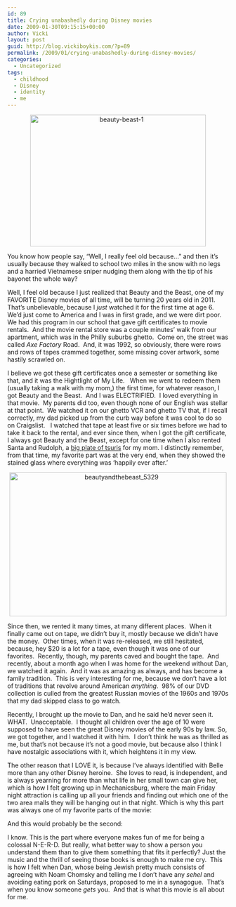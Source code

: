 ```yaml
---
id: 89
title: Crying unabashedly during Disney movies
date: 2009-01-30T09:15:15+00:00
author: Vicki
layout: post
guid: http://blog.vickiboykis.com/?p=89
permalink: /2009/01/crying-unabashedly-during-disney-movies/
categories:
  - Uncategorized
tags:
  - childhood
  - Disney
  - identity
  - me
---
```

<p style="text-align: center;">
  <a href="http://blog.vickiboykis.com/wp-content/uploads/2009/01/3-wallpapers-beauty-beast.jpg"><img class="size-full wp-image-90 aligncenter" title="beauty-beast-1" src="http://blog.vickiboykis.com/wp-content/uploads/2009/01/3-wallpapers-beauty-beast.jpg" alt="beauty-beast-1" width="400" height="300" /></a>
</p>

You know how people say, &#8220;Well, I really feel old because&#8230;&#8221; and then it&#8217;s usually because they walked to school two miles in the snow with no legs and a harried Vietnamese sniper nudging them along with the tip of his bayonet the whole way?

Well, I feel old because I just realized that Beauty and the Beast, one of my FAVORITE Disney movies of all time, will be turning 20 years old in 2011.  That&#8217;s unbelievable, because I _just_ watched it for the first time at age 6.   We&#8217;d just come to America and I was in first grade, and we were dirt poor.  We had this program in our school that gave gift certificates to movie rentals.  And the movie rental store was a couple minutes&#8217; walk from our apartment, which was in the Philly suburbs ghetto.  Come on, the street was called _Axe Factory_ Road.  And, it was 1992, so obviously, there were rows and rows of tapes crammed together, some missing cover artwork, some hastily scrawled on.

I believe we got these gift certificates once a semester or something like that, and it was the Hightlight of My Life.   When we went to redeem them (usually taking a walk with my mom,) the first time, for whatever reason, I got Beauty and the Beast.  And I was ELECTRIFIED.  I loved everything in that movie.  My parents did too, even though none of our English was stellar at that point.  We watched it on our ghetto VCR and ghetto TV that, if I recall correctly, my dad picked up from the curb way before it was cool to do so on Craigslist.   I watched that tape at least five or six times before we had to take it back to the rental, and ever since then, when I got the gift certificate, I always got Beauty and the Beast, except for one time when I also rented Santa and Rudolph, a [big plate of tsuris](http://en.wiktionary.org/wiki/tsuris) for my mom. I distinctly remember, from that time, my favorite part was at the very end, when they showed the stained glass where everything was &#8216;happily ever after.&#8217;

<p style="text-align: center;">
  <a href="http://blog.vickiboykis.com/wp-content/uploads/2009/01/beautyandthebeast_5329.jpg"><img class="size-full wp-image-92 aligncenter" title="beautyandthebeast_5329" src="http://blog.vickiboykis.com/wp-content/uploads/2009/01/beautyandthebeast_5329.jpg" alt="beautyandthebeast_5329" width="494" height="328" /></a>
</p>

Since then, we rented it many times, at many different places.  When it finally came out on tape, we didn&#8217;t buy it, mostly because we didn&#8217;t have the money.  Other times, when it was re-released, we still hesitated, because, hey $20 is a lot for a tape, even though it was one of our favorites.  Recently, though, my parents caved and bought the tape.  And recently, about a month ago when I was home for the weekend without Dan, we watched it again.  And it was as amazing as always, and has become a family tradition.  This is very interesting for me, because we don&#8217;t have a lot of traditions that revolve around American _anything_.  98% of our DVD collection is culled from the greatest Russian movies of the 1960s and 1970s that my dad skipped class to go watch.

Recently, I brought up the movie to Dan, and he said he&#8217;d never seen it.  WHAT.  Unacceptable.  I thought all children over the age of 10 were supposed to have seen the great Disney movies of the early 90s by law. So, we got together, and I watched it with him.  I don&#8217;t think he was as thrilled as me, but that&#8217;s not because it&#8217;s not a good movie, but because also I think I have nostalgic associations with it, which heightens it in my view.

The other reason that I LOVE it, is because I&#8217;ve always identified with Belle more than any other Disney heroine.  She loves to read, is independent, and is always yearning for more than what life in her small town can give her, which is how I felt growing up in Mechanicsburg, where the main Friday night attraction is calling up all your friends and finding out which one of the two area malls they will be hanging out in that night. Which is why this part was always one of my favorite parts of the movie:



And this would probably be the second:



I know. This is the part where everyone makes fun of me for being a colossal N-E-R-D. But really, what better way to show a person you understand them than to give them something that fits it perfectly? Just the music and the thrill of seeing those books is enough to make me cry.  This is how I felt when Dan, whose being Jewish pretty much consists of agreeing with Noam Chomsky and telling me I don&#8217;t have any _sehel_ and avoiding eating pork on Saturdays, proposed to me in a synagogue.  That&#8217;s when you know someone _gets_ you.  And that is what this movie is all about for me.